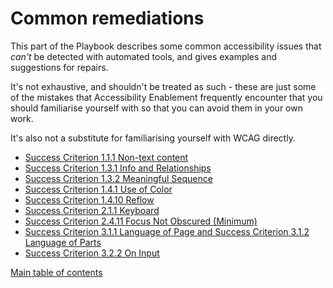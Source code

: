 # Common remediations

This part of the Playbook describes some common accessibility issues that _can't_ be detected with automated tools, and gives examples and suggestions for repairs. 

It's not exhaustive, and shouldn't be treated as such - these are just some of the mistakes that Accessibility Enablement frequently encounter that you should familiarise yourself with so that you can avoid them in your own work. 

It's also not a substitute for familiarising yourself with WCAG directly. 

* [Success Criterion 1.1.1 Non-text content](sc-1.1.1.md)
* [Success Criterion 1.3.1 Info and Relationships](sc-1.3.1.md)
* [Success Criterion 1.3.2 Meaningful Sequence](sc-1.3.2.md)
* [Success Criterion 1.4.1 Use of Color](sc-1.4.1.md)
* [Success Criterion 1.4.10 Reflow](sc-1.4.10.md)
* [Success Criterion 2.1.1 Keyboard](sc-2.1.1.md)
* [Success Criterion 2.4.11 Focus Not Obscured (Minimum)](sc-2.4.11.md)
* [Success Criterion 3.1.1 Language of Page and Success Criterion 3.1.2 Language of Parts](sc-3.1.1-and-3.1.2.md)
* [Success Criterion 3.2.2 On Input](sc-3.2.2.md)

[Main table of contents](../../README.md#table-of-contents)
